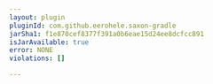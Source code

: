 ```yaml
---
layout: plugin
pluginId: com.github.eerohele.saxon-gradle
jarSha1: f1e870cef8377f391a0b6eae15d24ee8dcfcc891
isJarAvailable: true
error: NONE
violations: []

---
```

